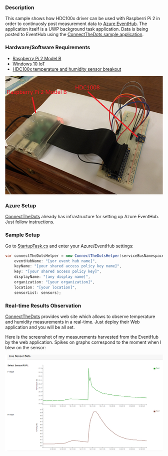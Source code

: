 ### Description

This sample shows how HDC100x driver can be used with Raspberri Pi 2 in order to continuosly post measurement data to [Azure EventHub](http://azure.microsoft.com/en-us/services/event-hubs/).
The application itself is a UWP background task application. Data is being posted to EventHub using the [ConnectTheDots sample application](https://github.com/MSOpenTech/connectthedots/tree/master/Devices/DirectlyConnectedDevices/WindowsIoTCorePi2).

### Hardware/Software Requirements

- [Raspberry Pi 2 Model B](https://www.raspberrypi.org/products/raspberry-pi-2-model-b/)
- [Windows 10 IoT](https://ms-iot.github.io/content/en-US/GetStarted.htm)
- [HDC100x temperature and humidity sensor breakout](https://learn.adafruit.com/adafruit-hdc1008-temperature-and-humidity-sensor-breakout/overview)

![Hardware](https://raw.githubusercontent.com/stormy-ua/WindowsIoTCore.Drivers/master/Hdc100x/Images/Hardware.png)

### Azure Setup

[ConnectTheDots](https://github.com/MSOpenTech/connectthedots) already has infrastructure for setting up Azure EventHub. Just follow instructions.

### Sample Setup

Go to [StartupTask.cs](https://github.com/stormy-ua/WindowsIoTCore.Drivers/blob/master/Hdc100x/CS/Sample/Azure.EventHub/StartupTask.cs) and enter your Azure/EventHub settings:

```csharp
var connectTheDotsHelper = new ConnectTheDotsHelper(serviceBusNamespace: "[your service bus namespace]",
    eventHubName: "[yor event hub name]",
    keyName: "[your shared access policy key name]",
    key: "[your shared access policy key]",
    displayName: "[any display name]",
    organization: "[your organization]",
    location: "[your location]",
    sensorList: sensors);
```

### Real-time Results Observation

[ConnectTheDots](https://github.com/MSOpenTech/connectthedots) provides web site which allows to observe temperature and humidity measurements in a real-time.
Just deploy their Web application and you will be all set.

Here is the screenshot of my measurements harvested from the EventHub by the web application. Spikes on graphs correspond to the moment when I blew on the sensor:

![Dashboard](https://raw.githubusercontent.com/stormy-ua/WindowsIoTCore.Drivers/master/Hdc100x/Images/ConnectTheDotsWebAppDashboard.png)

